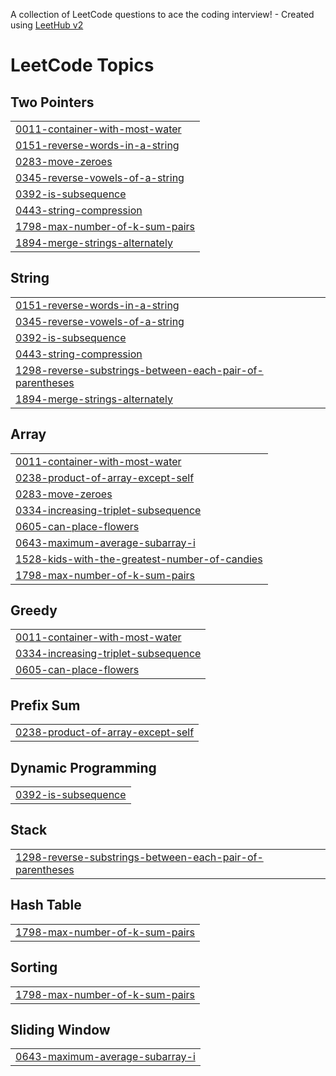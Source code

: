 A collection of LeetCode questions to ace the coding interview! - Created using [LeetHub v2](https://github.com/arunbhardwaj/LeetHub-2.0)
<!---LeetCode Topics Start-->
# LeetCode Topics
## Two Pointers
|  |
| ------- |
| [0011-container-with-most-water](https://github.com/PhanHoangf/leet-code/tree/master/0011-container-with-most-water) |
| [0151-reverse-words-in-a-string](https://github.com/PhanHoangf/leet-code/tree/master/0151-reverse-words-in-a-string) |
| [0283-move-zeroes](https://github.com/PhanHoangf/leet-code/tree/master/0283-move-zeroes) |
| [0345-reverse-vowels-of-a-string](https://github.com/PhanHoangf/leet-code/tree/master/0345-reverse-vowels-of-a-string) |
| [0392-is-subsequence](https://github.com/PhanHoangf/leet-code/tree/master/0392-is-subsequence) |
| [0443-string-compression](https://github.com/PhanHoangf/leet-code/tree/master/0443-string-compression) |
| [1798-max-number-of-k-sum-pairs](https://github.com/PhanHoangf/leet-code/tree/master/1798-max-number-of-k-sum-pairs) |
| [1894-merge-strings-alternately](https://github.com/PhanHoangf/leet-code/tree/master/1894-merge-strings-alternately) |
## String
|  |
| ------- |
| [0151-reverse-words-in-a-string](https://github.com/PhanHoangf/leet-code/tree/master/0151-reverse-words-in-a-string) |
| [0345-reverse-vowels-of-a-string](https://github.com/PhanHoangf/leet-code/tree/master/0345-reverse-vowels-of-a-string) |
| [0392-is-subsequence](https://github.com/PhanHoangf/leet-code/tree/master/0392-is-subsequence) |
| [0443-string-compression](https://github.com/PhanHoangf/leet-code/tree/master/0443-string-compression) |
| [1298-reverse-substrings-between-each-pair-of-parentheses](https://github.com/PhanHoangf/leet-code/tree/master/1298-reverse-substrings-between-each-pair-of-parentheses) |
| [1894-merge-strings-alternately](https://github.com/PhanHoangf/leet-code/tree/master/1894-merge-strings-alternately) |
## Array
|  |
| ------- |
| [0011-container-with-most-water](https://github.com/PhanHoangf/leet-code/tree/master/0011-container-with-most-water) |
| [0238-product-of-array-except-self](https://github.com/PhanHoangf/leet-code/tree/master/0238-product-of-array-except-self) |
| [0283-move-zeroes](https://github.com/PhanHoangf/leet-code/tree/master/0283-move-zeroes) |
| [0334-increasing-triplet-subsequence](https://github.com/PhanHoangf/leet-code/tree/master/0334-increasing-triplet-subsequence) |
| [0605-can-place-flowers](https://github.com/PhanHoangf/leet-code/tree/master/0605-can-place-flowers) |
| [0643-maximum-average-subarray-i](https://github.com/PhanHoangf/leet-code/tree/master/0643-maximum-average-subarray-i) |
| [1528-kids-with-the-greatest-number-of-candies](https://github.com/PhanHoangf/leet-code/tree/master/1528-kids-with-the-greatest-number-of-candies) |
| [1798-max-number-of-k-sum-pairs](https://github.com/PhanHoangf/leet-code/tree/master/1798-max-number-of-k-sum-pairs) |
## Greedy
|  |
| ------- |
| [0011-container-with-most-water](https://github.com/PhanHoangf/leet-code/tree/master/0011-container-with-most-water) |
| [0334-increasing-triplet-subsequence](https://github.com/PhanHoangf/leet-code/tree/master/0334-increasing-triplet-subsequence) |
| [0605-can-place-flowers](https://github.com/PhanHoangf/leet-code/tree/master/0605-can-place-flowers) |
## Prefix Sum
|  |
| ------- |
| [0238-product-of-array-except-self](https://github.com/PhanHoangf/leet-code/tree/master/0238-product-of-array-except-self) |
## Dynamic Programming
|  |
| ------- |
| [0392-is-subsequence](https://github.com/PhanHoangf/leet-code/tree/master/0392-is-subsequence) |
## Stack
|  |
| ------- |
| [1298-reverse-substrings-between-each-pair-of-parentheses](https://github.com/PhanHoangf/leet-code/tree/master/1298-reverse-substrings-between-each-pair-of-parentheses) |
## Hash Table
|  |
| ------- |
| [1798-max-number-of-k-sum-pairs](https://github.com/PhanHoangf/leet-code/tree/master/1798-max-number-of-k-sum-pairs) |
## Sorting
|  |
| ------- |
| [1798-max-number-of-k-sum-pairs](https://github.com/PhanHoangf/leet-code/tree/master/1798-max-number-of-k-sum-pairs) |
## Sliding Window
|  |
| ------- |
| [0643-maximum-average-subarray-i](https://github.com/PhanHoangf/leet-code/tree/master/0643-maximum-average-subarray-i) |
<!---LeetCode Topics End-->